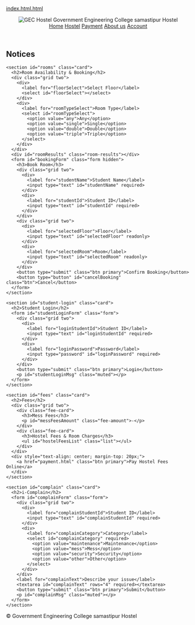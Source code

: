 [index.html.html](https://github.com/user-attachments/files/22378908/index.html.html)
<!DOCTYPE html>
<html lang="en">
<head>
  <meta charset="UTF-8">
  <meta name="viewport" content="width=device-width, initial-scale=1.0">
  <title>Government Engineering College Hostel</title>
  <link rel="stylesheet" href="styles.css">
  <link rel="icon" type="image/png" href="download.png">
</head>
<body>
  <header class="site-header">
    <div class="container header-inner">
      <div class="brand">
        <img class="brand-logo" alt="GEC Hostel" src="download.png" />
        <span class="brand-title">Government Engineering College samastipur Hostel</span>
      </div>
      <nav class="nav">
        <a href="home.html" class="nav-link active">Home</a>
        <a href="hostel.html" class="nav-link">Hostel</a>
        <a href="payment.html" class="nav-link">Payment</a>
        <a href="about.html" class="nav-link">About us</a>
        <a href="admin.html" class="nav-link">Account</a>
      </nav>
    </div>
  </header>

  <main class="container">
    <section id="notices" class="card">
      <h2>Notices</h2>
      <ul id="noticeList" class="list"></ul>
    </section>

    <section id="rooms" class="card">
      <h2>Room Availability & Booking</h2>
      <div class="grid two">
        <div>
          <label for="floorSelect">Select Floor</label>
          <select id="floorSelect"></select>
        </div>
        <div>
          <label for="roomTypeSelect">Room Type</label>
          <select id="roomTypeSelect">
            <option value="any">Any</option>
            <option value="single">Single</option>
            <option value="double">Double</option>
            <option value="triple">Triple</option>
          </select>
        </div>
      </div>
      <div id="roomResults" class="room-results"></div>
      <form id="bookingForm" class="form hidden">
        <h3>Book Room</h3>
        <div class="grid two">
          <div>
            <label for="studentName">Student Name</label>
            <input type="text" id="studentName" required>
          </div>
          <div>
            <label for="studentId">Student ID</label>
            <input type="text" id="studentId" required>
          </div>
        </div>
        <div class="grid two">
          <div>
            <label for="selectedFloor">Floor</label>
            <input type="text" id="selectedFloor" readonly>
          </div>
          <div>
            <label for="selectedRoom">Room</label>
            <input type="text" id="selectedRoom" readonly>
          </div>
        </div>
        <button type="submit" class="btn primary">Confirm Booking</button>
        <button type="button" id="cancelBooking" class="btn">Cancel</button>
      </form>
    </section>

    <section id="student-login" class="card">
      <h2>Student Login</h2>
      <form id="studentLoginForm" class="form">
        <div class="grid two">
          <div>
            <label for="loginStudentId">Student ID</label>
            <input type="text" id="loginStudentId" required>
          </div>
          <div>
            <label for="loginPassword">Password</label>
            <input type="password" id="loginPassword" required>
          </div>
        </div>
        <button type="submit" class="btn primary">Login</button>
        <p id="studentLoginMsg" class="muted"></p>
      </form>
    </section>

    <section id="fees" class="card">
      <h2>Fees</h2>
      <div class="grid two">
        <div class="fee-card">
          <h3>Mess Fees</h3>
          <p id="messFeesAmount" class="fee-amount">-</p>
        </div>
        <div class="fee-card">
          <h3>Hostel Fees & Room Charges</h3>
          <ul id="hostelFeesList" class="list"></ul>
        </div>
      </div>
      <div style="text-align: center; margin-top: 20px;">
        <a href="payment.html" class="btn primary">Pay Hostel Fees Online</a>
      </div>
    </section>

    <section id="complain" class="card">
      <h2>i-Complain</h2>
      <form id="complainForm" class="form">
        <div class="grid two">
          <div>
            <label for="complainStudentId">Student ID</label>
            <input type="text" id="complainStudentId" required>
          </div>
          <div>
            <label for="complainCategory">Category</label>
            <select id="complainCategory" required>
              <option value="maintenance">Maintenance</option>
              <option value="mess">Mess</option>
              <option value="security">Security</option>
              <option value="other">Other</option>
            </select>
          </div>
        </div>
        <label for="complainText">Describe your issue</label>
        <textarea id="complainText" rows="4" required></textarea>
        <button type="submit" class="btn primary">Submit</button>
        <p id="complainMsg" class="muted"></p>
      </form>
    </section>
  </main>

  <footer class="site-footer">
    <div class="container">
      <span>&copy; <span id="year"></span> Government Engineering College samastipur Hostel</span>
    </div>
  </footer>

  <script src="app.js"></script>
</body>
</html>

